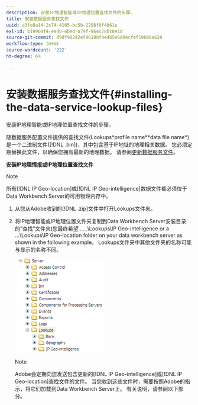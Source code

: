 ```yaml
---
description: 安装IP地理智能或IP地理位置查找文件的步骤。
title: 安装数据服务查找文件
uuid: a3fe8a14-2c74-4105-bc5b-2298f0f4b61e
exl-id: b19904f4-ead0-4bed-a79f-864c78bc0e1d
source-git-commit: d9df90242ef96188f4e4b5e6d04cfef196b0a628
workflow-type: tm+mt
source-wordcount: '222'
ht-degree: 6%

---
```


# 安装数据服务查找文件{#installing-the-data-service-lookup-files}

安装IP地理智能或IP地理位置查找文件的步骤。

随数据服务配置文件提供的查找文件(Lookups\*profile name*\*data file name*)是一个二进制文件([!DNL .bin])，其中包含基于IP地址的地理相关数据。 您必须定期替换此文件，以确保您拥有最新的地理数据。 请参阅[更新数据服务文件](../../../../home/c-geo-oview/c-wk-data-svcs/c-updt-data-svc-files.md#concept-2b3d11e4cb814fc09add5de58a87045c)。

**安装IP地理情报或IP地理位置查找文件**

>[!NOTE]
>
>所有[!DNL IP Geo-location]或[!DNL IP Geo-intelligence]数据文件都必须位于Data Workbench Server的可用物理内存中。

1. 从您从Adobe收到的[!DNL .zip]文件中打开Lookups文件夹。
1. 将IP地理智能或IP地理位置文件夹复制到Data Workbench Server安装目录的“查找”文件夹(您最终希望……\Lookups\IP Geo-intelligence or a ...\Lookups\IP Geo-location folder on your data workbench server as shown in the following example。 Lookups文件夹中其他文件夹的名称可能与显示的名称不同。

   ![步骤信息](assets/Geo_installLookups_dirIP.png)

   >[!NOTE]
   >
   >Adobe会定期向您发送包含更新的[!DNL IP Geo-intelligence]或[!DNL IP Geo-location]查找文件的文件。 当您收到这些文件时，需要按照Adobe的指示，将它们加载到Data Workbench Server上。 有关说明，请参阅以下部分。
